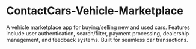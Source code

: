 # ContactCars-Vehicle-Marketplace
A vehicle marketplace app for buying/selling new and used cars. Features include user authentication, search/filter, payment processing, dealership management, and feedback systems. Built for seamless car transactions.
